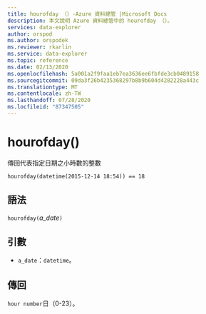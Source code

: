 ```yaml
---
title: hourofday （）-Azure 資料總管 |Microsoft Docs
description: 本文說明 Azure 資料總管中的 hourofday （）。
services: data-explorer
author: orspod
ms.author: orspodek
ms.reviewer: rkarlin
ms.service: data-explorer
ms.topic: reference
ms.date: 02/13/2020
ms.openlocfilehash: 5a001a2f9faa1eb7ea3636ee6fbfde3cb0489158
ms.sourcegitcommit: 09da3f26b4235368297b8b9b604d4282228a443c
ms.translationtype: MT
ms.contentlocale: zh-TW
ms.lasthandoff: 07/28/2020
ms.locfileid: "87347505"
---
```

# <a name="hourofday"></a>hourofday()

傳回代表指定日期之小時數的整數

```kusto
hourofday(datetime(2015-12-14 18:54)) == 18
```

## <a name="syntax"></a>語法

`hourofday(`*a_date*`)`

## <a name="arguments"></a>引數

* `a_date`：`datetime`。

## <a name="returns"></a>傳回

`hour number`日（0-23）。